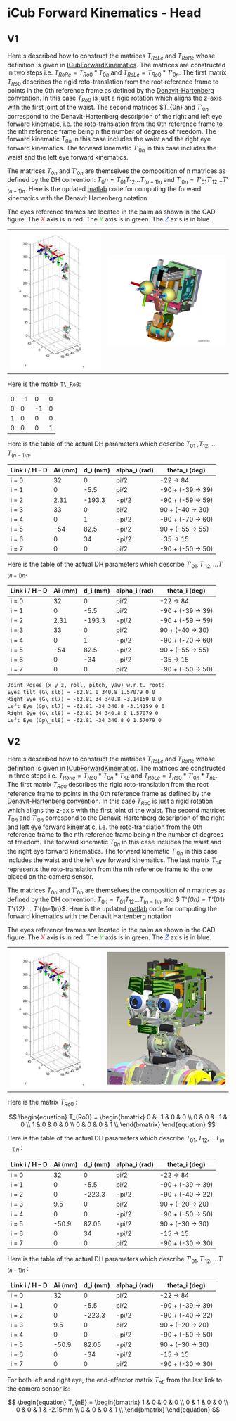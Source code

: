 # iCub Forward Kinematics - Head

## V1
Here's described how to construct the matrices $T_{RoLe}$ and $T_{RoRe}$ whose definition is given in [ICubForwardKinematics](./icub-forward-kinematics.md). The matrices are constructed in two steps i.e. $T_{RoRe} = T_{Ro0} * T_{0n}$ and $T_{RoLe} = T_{Ro0} * T'_{0n}$. The first matrix $T_{Ro0}$ describes the rigid roto-translation from the root reference frame to points in the 0th reference frame as defined by the [Denavit-Hartenberg convention](./assets/chap3-forward-kinematics.pdf). In this case $T_{Ro0}$ is just a rigid rotation which aligns the z-axis with the first joint of the waist. The second matrices $T_{0n} and $T'_{0n}$ correspond to the Denavit-Hartenberg description of the right and left eye forward kinematic, i.e. the roto-translation from the 0th reference frame to the nth reference frame being n the number of degrees of freedom. The forward kinematic $T_{0n}$ in this case includes the waist and the right eye forward kinematics. The forward kinematic $T'_{0n}$ in this case includes the waist and the left eye forward kinematics.

The matrices $T_{0n}$ and $T'_{0n}$ are themselves the composition of n matrices as defined by the DH convention: $T_0n = T_{01} T_{12} ... T_{(n-1)n}$ and $T'_{0n} = T'_{01} T'_{12} ... T'_{(n-1)n}$.
Here is the updated [matlab](./assets/ICubFwdKinNew.zip) code for computing the forward kinematics with the Denavit Hartenberg notation

The eyes reference frames are located in the palm as shown in the CAD figure. 
The <font color=#ff2e31>$X$</font> axis is in red. The <font color=#2BE01B>$Y$</font> axis is in green. The <font color=#0030f2>$Z$</font> axis is in blue. 

|   |   |
|---|---|
|![img-1](./img/HeadFwdKinNew.jpg) | ![img-2](./img/HeadCADRefFrame.jpg)|

Here is the matrix `T\_Ro0`:

|     |     |     |     |
|-----|-----|-----|-----|
| 0   | -1  | 0   | 0   |
| 0   | 0   | -1  | 0   |
| 1   | 0   | 0   | 0   |
| 0   | 0   | 0   | 1   |

Here is the table of the actual DH parameters which describe $T_{01}$ ,$T_{12}$, ... $T_{(n-1)n}$.

| Link i / H – D | Ai (mm) | d\_i (mm) | alpha\_i (rad) | theta\_i (deg)       |
|----------------|---------|-----------|----------------|----------------------|
| i = 0          | 32      | 0         | pi/2           | -22 -&gt; 84         |
| i = 1          | 0       | -5.5      | pi/2           | -90 + (-39 -&gt; 39) |
| i = 2          | 2.31    | -193.3    | -pi/2          | -90 + (-59 -&gt; 59) |
| i = 3          | 33      | 0         | pi/2           | 90 + (-40 -&gt; 30)  |
| i = 4          | 0       | 1         | -pi/2          | -90 + (-70 -&gt; 60) |
| i = 5          | -54     | 82.5      | -pi/2          | 90 + (-55 -&gt; 55)  |
| i = 6          | 0       | 34        | -pi/2          | -35 -&gt; 15         |
| i = 7          | 0       | 0         | pi/2           | -90 + (-50 -&gt; 50) |

Here is the table of the actual DH parameters which describe $T'_{01},
T'_{12}, ... T'_{(n-1)n}$.

| Link i / H – D | Ai (mm) | d\_i (mm) | alpha\_i (rad) | theta\_i (deg)       |
|----------------|---------|-----------|----------------|----------------------|
| i = 0          | 32      | 0         | pi/2           | -22 -&gt; 84         |
| i = 1          | 0       | -5.5      | pi/2           | -90 + (-39 -&gt; 39) |
| i = 2          | 2.31    | -193.3    | -pi/2          | -90 + (-59 -&gt; 59) |
| i = 3          | 33      | 0         | pi/2           | 90 + (-40 -&gt; 30)  |
| i = 4          | 0       | 1         | -pi/2          | -90 + (-70 -&gt; 60) |
| i = 5          | -54     | 82.5      | -pi/2          | 90 + (-55 -&gt; 55)  |
| i = 6          | 0       | -34       | -pi/2          | -35 -&gt; 15         |
| i = 7          | 0       | 0         | pi/2           | -90 + (-50 -&gt; 50) |

```
Joint Poses (x y z, roll, pitch, yaw) w.r.t. root:
Eyes tilt (G\_sl6) = -62.81 0 340.8 1.57079 0 0
Right Eye (G\_sl7) = -62.81 34 340.8 -3.14159 0 0
Left Eye (Gp\_sl7) = -62.81 -34 340.8 -3.14159 0 0
Right Eye (G\_sl8) = -62.81 34 340.8 0 1.57079 0
Left Eye (Gp\_sl8) = -62.81 -34 340.8 0 1.57079 0
```

## V2
Here's described how to construct the matrices $T_{RoLe}$ and $T_{RoRe}$ whose definition is given in [ICubForwardKinematics](./icub-forward-kinematics.md). The matrices are constructed in three steps i.e. $T_{RoRe} = T_{Ro0} * T_{0n} * T_{nE}$ and $T_{RoLe} = T_{Ro0} * T'_{0n} * T_{nE}$. The first matrix $T_{Ro0}$ describes the rigid roto-translation from the root reference frame to points in the 0th reference frame as defined by the [Denavit-Hartenberg convention](./assets/chap3-forward-kinematics.pdf). In this case $T_{Ro0}$ is just a rigid rotation which aligns the z-axis with the first joint of the waist. The second matrices $T_{0n}$ and $T'_{0n}$ correspond to the Denavit-Hartenberg description of the right and left eye forward kinematic, i.e. the roto-translation from the 0th reference frame to the nth reference frame being n the number of degrees of freedom. The forward kinematic $T_{0n}$ in this case includes the waist and the right eye forward kinematics. The forward kinematic $T'_{0n}$ in this case includes the waist and the left eye forward kinematics. The last matrix  $T_{nE}$ represents the roto-translation from the nth reference frame to the one placed on the camera sensor.

The matrices $T_{0n}$ and $T'_{0n}$ are themselves the composition of n matrices as defined by the DH convention: $T_{0n} = T_{01} T_{12} ... T_{(n-1)n}$  and  $ T'_{0n} = T'_{01} T'_{12} ... T'_{(n-1)n}$.
Here is the updated [matlab](./assets/ICubFwdKinNewV2.zip) code for computing the forward kinematics with the Denavit Hartenberg notation

The eyes reference frames are located in the palm as shown in the CAD figure. 
The <font color=#ff2e31>$X$</font> axis is in red. The <font color=#2BE01B> $Y$</font> axis is in green. The <font color=#0030f2> $Z$</font> axis is in blue.

|   |   |
|---|---|
|![img-1](./img/HeadFwdKinNew.jpg) | ![img-2](./img/HeadCADRefFrameV2.jpg)|

Here is the matrix $T_{Ro0}$ :

$$
\begin{equation}
T_{Ro0} = 
\begin{bmatrix}
0 & -1 & 0 & 0 \\
0 & 0 & -1 & 0 \\
1 & 0 & 0 & 0 \\
0 & 0 & 0 & 1 \\
\end{bmatrix}
\end{equation}
$$

Here is the table of the actual DH parameters which describe $T_{01},T_{12}, \dots T_{(n-1)n}$ :

| Link i / H – D | Ai (mm) | d\_i (mm) | alpha\_i (rad) | theta\_i (deg)       |
|----------------|---------|-----------|----------------|----------------------|
| i = 0          | 32      | 0         | pi/2           | -22 -&gt; 84         |
| i = 1          | 0       | -5.5      | pi/2           | -90 + (-39 -&gt; 39) |
| i = 2          | 0       | -223.3    | -pi/2          | -90 + (-40 -&gt; 22) |
| i = 3          | 9.5     | 0         | pi/2           | 90 + (-20 -&gt; 20)  |
| i = 4          | 0       | 0         | -pi/2          | -90 + (-50 -&gt; 50) |
| i = 5          | -50.9   | 82.05     | -pi/2          | 90 + (-30 -&gt; 30)  |
| i = 6          | 0       | 34        | -pi/2          | -15 -&gt; 15         |
| i = 7          | 0       | 0         | pi/2           | -90 + (-30 -&gt; 30) |

Here is the table of the actual DH parameters which describe $T'_{01},T'_{12}, \dots T'_{(n-1)n}$ :

| Link i / H – D | Ai (mm) | d\_i (mm) | alpha\_i (rad) | theta\_i (deg)       |
|----------------|---------|-----------|----------------|----------------------|
| i = 0          | 32      | 0         | pi/2           | -22 -&gt; 84         |
| i = 1          | 0       | -5.5      | pi/2           | -90 + (-39 -&gt; 39) |
| i = 2          | 0       | -223.3    | -pi/2          | -90 + (-40 -&gt; 22) |
| i = 3          | 9.5     | 0         | pi/2           | 90 + (-20 -&gt; 20)  |
| i = 4          | 0       | 0         | -pi/2          | -90 + (-50 -&gt; 50) |
| i = 5          | -50.9   | 82.05     | -pi/2          | 90 + (-30 -&gt; 30)  |
| i = 6          | 0       | -34       | -pi/2          | -15 -&gt; 15         |
| i = 7          | 0       | 0         | pi/2           | -90 + (-30 -&gt; 30) |

For both left and right eye, the end-effector matrix $T_{nE}$ from the last link to the camera sensor is:

$$
\begin{equation}
T_{nE} = 
\begin{bmatrix}
1 & 0 & 0 & 0 \\
0 & 1 & 0 & 0 \\
0 & 0 & 1 & -2.15mm \\
0 & 0 & 0 & 1 \\
\end{bmatrix}
\end{equation}
$$

